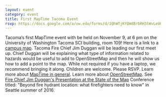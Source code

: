 ```yaml
---
layout: event
category: event
title: First MapTime Tacoma Event 
rsvp: https://docs.google.com/a/uw.edu/forms/d/1QhWfjKYQWdBrbRH3lWvLeUODWwA_dapjHzkNesi3UR0/edit
---
```


Tacoma’s first MapTime event with be held on November 9, at 6 pm on the University of Washington Tacoma SCI building, room 109! Here is a link to a <a href="https://t.co/N5r0ABACz1"> campus map</a>. Tacoma Fire Chief Jim Duggan will be leading our first meet up. Chief Duggan will be explaining what type of information related to hazards would be useful to add to OpenStreetMap and then he will show us how to add a point to the map. While not required if you have a laptop, we recommend bringing it along. Children are welcome. Please RSVP. 
Learn more about <a href="http://maptime.io/about/"> MapTime in general</a>.
Learn more about <a href="https://en.wikipedia.org/wiki/OpenStreetMap">OpenStreetMap</a>.
See <a href="http://stateofthemap.us/2016/beyond-fire-hydrant-location/">Fire Chief Jim Duggan's Presentation at the State of the Map</a> Conference titled: "Beyond fire hydrant location: what firefighters need to know" in Seattle summer of 2016.

